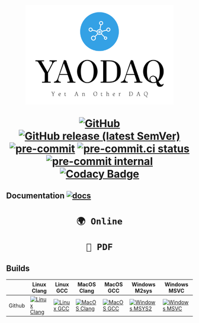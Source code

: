 <h1 align='center'>
  <a id='logo' href='https://github.com/yaodaq/YAODAQ'><img src='./docs/imgs/logo.svg' width='400' alt='YAODAQ logo'></a>

  [![GitHub](https://img.shields.io/github/license/yaodaq/YAODAQ)](https://github.com/yaodaq/YAODAQ)
  [![GitHub release (latest SemVer)](https://img.shields.io/github/v/release/yaodaq/YAODAQ?sort=semver)](https://github.com/yaodaq/YAODAQ)
  [![pre-commit](https://img.shields.io/badge/pre--commit-enabled-brightgreen?logo=pre-commit&logoColor=white)](https://github.com/pre-commit/pre-commit)
  [![pre-commit.ci status](https://results.pre-commit.ci/badge/github/yaodaq/YAODAQ/main.svg)](https://results.pre-commit.ci/latest/github/yaodaq/YAODAQ/main)
  [![pre-commit internal](https://github.com/yaodaq/YAODAQ/actions/workflows/pre-commit.yml/badge.svg)](https://github.com/yaodaq/YAODAQ/actions/workflows/pre-commit.yml)
  [![Codacy Badge](https://app.codacy.com/project/badge/Grade/29328e324e6f4a8bb9d549c08286edf0)](https://www.codacy.com/gh/yaodaq/YAODAQ/dashboard?utm_source=github.com&amp;utm_medium=referral&amp;utm_content=yaodaq/YAODAQ&amp;utm_campaign=Badge_Grade)

</h1>

## Documentation [![docs](https://github.com/yaodaq/YAODAQ/actions/workflows/Docs.yml/badge.svg)](https://github.com/yaodaq/YAODAQ/actions/workflows/Docs.yml)

<h1 align="center">
  <a href="https://yaodaq.github.io/YAODAQ/">

  ```markdown
  🌍 Online
  ```

  </a>
  <a href="https://yaodaq.github.io/YAODAQ/YAODAQ_Manual.pdf">

  ```markdown
  📖 PDF
  ```

  </a>
</h1>

## Builds

|        | Linux Clang               | Linux GCC               | MacOS Clang               | MacOS GCC               | Windows M2sys               | Windows MSVC               |
|--------|---------------------------|-------------------------|---------------------------|-------------------------|-----------------------------|----------------------------|
| Github | [![Linux Clang][lcb]][lc] | [![Linux GCC][lgb]][lg] | [![MacOS Clang][mcb]][mc] | [![MacOS GCC][mgb]][mg] | [![Windows MSYS2][msb]][ms] | [![Windows MSVC][mmb]][mm] |

[lc]:https://github.com/yaodaq/YAODAQ/actions/workflows/Linux-Clang.yml
[lcb]:https://github.com/yaodaq/YAODAQ/actions/workflows/Linux-Clang.yml/badge.svg

[lg]:https://github.com/yaodaq/YAODAQ/actions/workflows/Linux-GCC.yml
[lgb]:https://github.com/yaodaq/YAODAQ/actions/workflows/Linux-GCC.yml/badge.svg

[mc]:https://github.com/yaodaq/YAODAQ/actions/workflows/MacOS-Clang.yml
[mcb]:https://github.com/yaodaq/YAODAQ/actions/workflows/MacOS-Clang.yml/badge.svg

[mg]:https://github.com/yaodaq/YAODAQ/actions/workflows/MacOS-GCC.yml
[mgb]:https://github.com/yaodaq/YAODAQ/actions/workflows/MacOS-GCC.yml/badge.svg

[ms]:https://github.com/yaodaq/YAODAQ/actions/workflows/Windows-MSYS2.yml
[msb]:https://github.com/yaodaq/YAODAQ/actions/workflows/Windows-MSYS2.yml/badge.svg

[mm]:https://github.com/yaodaq/YAODAQ/actions/workflows/Windows-MSVC.yml
[mmb]:https://github.com/yaodaq/YAODAQ/actions/workflows/Windows-MSVC.yml/badge.svg
